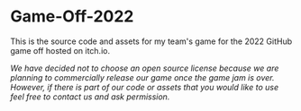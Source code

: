 # Game-Off-2022
This is the source code and assets for my team's game for the 2022 GitHub game off hosted on itch.io.

*We have decided not to choose an open source license because we are planning to commercially release our game once the game jam is over. However, if there is part of our code or assets that you would like to use feel free to contact us and ask permission.*
